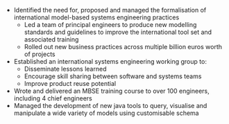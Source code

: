 - Identified the need for, proposed and managed the formalisation of international model-based systems engineering practices
	- Led a team of principal engineers to produce new modelling standards and guidelines to improve the international tool set and associated training
	- Rolled out new business practices across multiple billion euros worth of projects
- Established an international systems engineering working group to:
	- Disseminate lessons learned
	- Encourage skill sharing between software and systems teams
	- Improve product reuse potential
- Wrote and delivered an MBSE training course to over 100 engineers, including 4 chief engineers
- Managed the development of new java tools to query, visualise and manipulate a wide variety of models using customisable schema